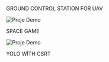 GROUND CONTROL STATION FOR UAV

![Proje Demo](YKI.gif)

SPACE GAME

![Proje Demo](game.gif)

YOLO WİTH CSRT
